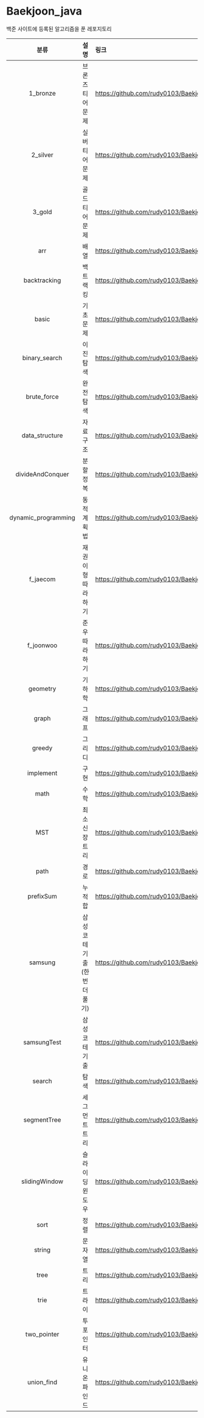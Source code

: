# Baekjoon_java
백준 사이트에 등록된 알고리즘을 푼 레포지토리



|        분류         |            설명            | 링크                                                         |
| :-----------------: | :------------------------: | :----------------------------------------------------------- |
|      1_bronze       |      브론즈 티어문제       | https://github.com/rudy0103/Baekjoon_java/tree/master/1_bronze/src |
|      2_silver       |       실버 티어 문제       | https://github.com/rudy0103/Baekjoon_java/tree/master/2_silver/src |
|       3_gold        |       골드 티어 문제       | https://github.com/rudy0103/Baekjoon_java/tree/master/3_gold/src |
|         arr         |            배열            | https://github.com/rudy0103/Baekjoon_java/tree/master/arr/src |
|    backtracking     |          백트랙킹          | https://github.com/rudy0103/Baekjoon_java/tree/master/backtracking/src |
|        basic        |          기초문제          | https://github.com/rudy0103/Baekjoon_java/tree/master/basic/src |
|    binary_search    |          이진탐색          | https://github.com/rudy0103/Baekjoon_java/tree/master/binary_search/src |
|     brute_force     |          완전탐색          | https://github.com/rudy0103/Baekjoon_java/tree/master/brute_force/src |
|   data_structure    |          자료구조          | https://github.com/rudy0103/Baekjoon_java/tree/master/data_structure/src |
|  divideAndConquer   |          분할정복          | https://github.com/rudy0103/Baekjoon_java/tree/master/divideAndConquer/src |
| dynamic_programming |         동적계획법         | https://github.com/rudy0103/Baekjoon_java/tree/master/dynamic_programming/src |
|      f_jaecom       |     재권이형 따라하기      | https://github.com/rudy0103/Baekjoon_java/tree/master/f_jaecom/src |
|      f_joonwoo      |       준우 따라하기        | https://github.com/rudy0103/Baekjoon_java/tree/master/f_joonwoo/src |
|      geometry       |           기하학           | https://github.com/rudy0103/Baekjoon_java/tree/master/geometry/src |
|        graph        |           그래프           | https://github.com/rudy0103/Baekjoon_java/tree/master/graph/src |
|       greedy        |           그리디           | https://github.com/rudy0103/Baekjoon_java/tree/master/greedy/src |
|      implement      |            구현            | https://github.com/rudy0103/Baekjoon_java/tree/master/implement/src |
|        math         |            수학            | https://github.com/rudy0103/Baekjoon_java/tree/master/math/src |
|         MST         |        최소신장트리        | https://github.com/rudy0103/Baekjoon_java/tree/master/MST    |
|        path         |            경로            | https://github.com/rudy0103/Baekjoon_java/tree/master/path/src |
|      prefixSum      |           누적합           | https://github.com/rudy0103/Baekjoon_java/tree/master/prefixSum/src |
|       samsung       | 삼성코테기출(한번 더 풀기) | https://github.com/rudy0103/Baekjoon_java/tree/master/samsung/src |
|     samsungTest     |        삼성코테기출        | https://github.com/rudy0103/Baekjoon_java/tree/master/samsungTest/src |
|       search        |            탐색            | https://github.com/rudy0103/Baekjoon_java/tree/master/search/src |
|     segmentTree     |        세그먼트트리        | https://github.com/rudy0103/Baekjoon_java/tree/master/segmentTree/src |
|    slidingWindow    |       슬라이딩윈도우       | https://github.com/rudy0103/Baekjoon_java/tree/master/slidingWindow |
|        sort         |            정렬            | https://github.com/rudy0103/Baekjoon_java/tree/master/sort/src |
|       string        |           문자열           | https://github.com/rudy0103/Baekjoon_java/tree/master/string/src |
|        tree         |            트리            | https://github.com/rudy0103/Baekjoon_java/tree/master/tree/src/b5639_%EC%9D%B4%EC%A7%84%EA%B2%80%EC%83%89%ED%8A%B8%EB%A6%AC |
|        trie         |           트라이           | https://github.com/rudy0103/Baekjoon_java/tree/master/trie   |
|     two_pointer     |          투포인터          | https://github.com/rudy0103/Baekjoon_java/tree/master/two_pointer/src |
|     union_find      |       유니온 파인드        | https://github.com/rudy0103/Baekjoon_java/tree/master/union_find/src |
